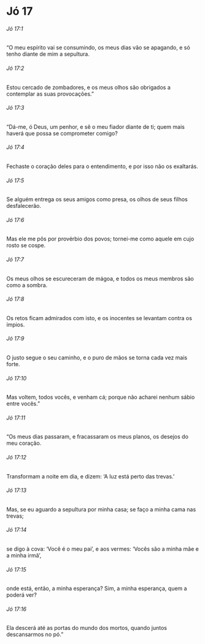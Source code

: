 # Jó 17

###### Jó 17:1

“O meu espírito vai se consumindo, os meus dias vão se apagando, e só tenho diante de mim a sepultura.

###### Jó 17:2

Estou cercado de zombadores, e os meus olhos são obrigados a contemplar as suas provocações.”

###### Jó 17:3

“Dá-me, ó Deus, um penhor, e sê o meu fiador diante de ti; quem mais haverá que possa se comprometer comigo?

###### Jó 17:4

Fechaste o coração deles para o entendimento, e por isso não os exaltarás.

###### Jó 17:5

Se alguém entrega os seus amigos como presa, os olhos de seus filhos desfalecerão.

###### Jó 17:6

Mas ele me pôs por provérbio dos povos; tornei-me como aquele em cujo rosto se cospe.

###### Jó 17:7

Os meus olhos se escureceram de mágoa, e todos os meus membros são como a sombra.

###### Jó 17:8

Os retos ficam admirados com isto, e os inocentes se levantam contra os ímpios.

###### Jó 17:9

O justo segue o seu caminho, e o puro de mãos se torna cada vez mais forte.

###### Jó 17:10

Mas voltem, todos vocês, e venham cá; porque não acharei nenhum sábio entre vocês.”

###### Jó 17:11

“Os meus dias passaram, e fracassaram os meus planos, os desejos do meu coração.

###### Jó 17:12

Transformam a noite em dia, e dizem: ‘A luz está perto das trevas.’

###### Jó 17:13

Mas, se eu aguardo a sepultura por minha casa; se faço a minha cama nas trevas;

###### Jó 17:14

se digo à cova: ‘Você é o meu pai’, e aos vermes: ‘Vocês são a minha mãe e a minha irmã’,

###### Jó 17:15

onde está, então, a minha esperança? Sim, a minha esperança, quem a poderá ver?

###### Jó 17:16

Ela descerá até as portas do mundo dos mortos, quando juntos descansarmos no pó.”

